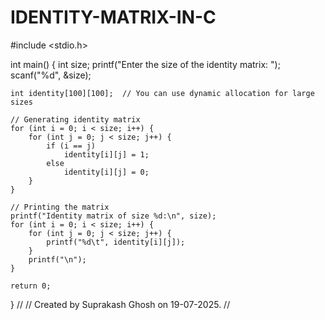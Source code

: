 # IDENTITY-MATRIX-IN-C
#include <stdio.h>

int main() {
    int size;
    printf("Enter the size of the identity matrix: ");
    scanf("%d", &size);

    int identity[100][100];  // You can use dynamic allocation for large sizes

    // Generating identity matrix
    for (int i = 0; i < size; i++) {
        for (int j = 0; j < size; j++) {
            if (i == j)
                identity[i][j] = 1;
            else
                identity[i][j] = 0;
        }
    }

    // Printing the matrix
    printf("Identity matrix of size %d:\n", size);
    for (int i = 0; i < size; i++) {
        for (int j = 0; j < size; j++) {
            printf("%d\t", identity[i][j]);
        }
        printf("\n");
    }

    return 0;
}
//
// Created by Suprakash Ghosh on 19-07-2025.
//
